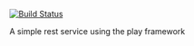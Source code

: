 [![Build Status](https://travis-ci.org/alexm118/play-rest-service.svg?branch=master)](https://travis-ci.org/alexm118/play-rest-service)

A simple rest service using the play framework
